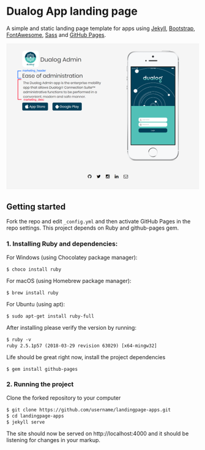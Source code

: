 # Dualog App landing page

A simple and static landing page template for apps using [Jekyll](https://jekyllrb.com/), [Bootstrap](https://getbootstrap.com/), [FontAwesome](https://fontawesome.com/), [Sass](https://sass-lang.com/) and [GitHub Pages](https://pages.github.com/).

![Screenshot](images/screenshot.png)

## Getting started
Fork the repo and edit `_config.yml` and then activate GitHub Pages in the repo settings.
This project depends on Ruby and github-pages gem. 

### **1. Installing Ruby and dependencies:**

For Windows (using Chocolatey package manager):
```
$ choco install ruby
```

For macOS (using Homebrew package manager):
```
$ brew install ruby
```

For Ubuntu (using apt):

```
$ sudo apt-get install ruby-full
``` 

After installing please verify the version by running:

```
$ ruby -v
ruby 2.5.1p57 (2018-03-29 revision 63029) [x64-mingw32] 
```

Life should be great right now, install the project dependencies
```
$ gem install github-pages
```

### **2. Running the project**
Clone the forked repository to your computer
```
$ git clone https://github.com/username/landingpage-apps.git
$ cd landingpage-apps
$ jekyll serve
```
The site should now be served on http://localhost:4000 and it should be listening for changes in your markup.